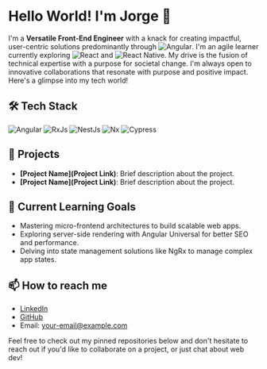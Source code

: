 # Hello World! I'm Jorge 👋

I'm a **Versatile Front-End Engineer** with a knack for creating impactful, user-centric solutions predominantly through ![Angular](https://img.shields.io/badge/Angular-%23DD0031.svg?style=flat-square&logo=angular&logoColor=white). I'm an agile learner currently exploring ![React](https://img.shields.io/badge/React-%2361DAFB.svg?style=flat-square&logo=react&logoColor=white) and ![React Native](https://img.shields.io/badge/React_Native-%2362DAFB.svg?style=flat-square&logo=react&logoColor=white). My drive is the fusion of technical expertise with a purpose for societal change. I'm always open to innovative collaborations that resonate with purpose and positive impact. Here's a glimpse into my tech world!

## 🛠️ Tech Stack

![Angular](https://img.shields.io/badge/Angular-%23DD0031.svg?style=for-the-badge&logo=angular&logoColor=white)
![RxJs](https://img.shields.io/badge/RxJs-%23B7178C.svg?style=for-the-badge&logo=reactivex&logoColor=white)
![NestJs](https://img.shields.io/badge/NestJs-%23E0234E.svg?style=for-the-badge&logo=nestjs&logoColor=white)
![Nx](https://img.shields.io/badge/Nx-%230084FF.svg?style=for-the-badge&logo=nx&logoColor=white)
![Cypress](https://img.shields.io/badge/Cypress-%2317202C.svg?style=for-the-badge&logo=cypress&logoColor=white)

## 🚀 Projects

- **[Project Name](Project Link)**: Brief description about the project.
- **[Project Name](Project Link)**: Brief description about the project.

## 🌱 Current Learning Goals

- Mastering micro-frontend architectures to build scalable web apps.
- Exploring server-side rendering with Angular Universal for better SEO and performance.
- Delving into state management solutions like NgRx to manage complex app states.

## 📫 How to reach me

- [LinkedIn](https://www.linkedin.com/in/jnole/)
- [GitHub](https://github.com/your-username)
- Email: your-email@example.com


Feel free to check out my pinned repositories below and don't hesitate to reach out if you'd like to collaborate on a project, or just chat about web dev!
